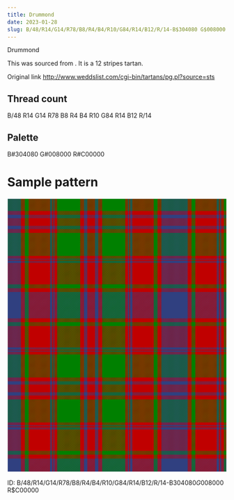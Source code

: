 ```yaml
---
title: Drummond
date: 2023-01-28
slug: B/48/R14/G14/R78/B8/R4/B4/R10/G84/R14/B12/R/14-B$304080 G$008000 R$C00000
---
```

Drummond

This was sourced from <no value>.  It is a 12 stripes tartan.

Original link http://www.weddslist.com/cgi-bin/tartans/pg.pl?source=sts

## Thread count
B/48 R14 G14 R78 B8 R4 B4 R10 G84 R14 B12 R/14

## Palette
B#304080 G#008000 R#C00000

# Sample pattern

![Tartan detail](tartan.png "B/48 R14 G14 R78 B8 R4 B4 R10 G84 R14 B12 R/14 tartan")

ID: B/48/R14/G14/R78/B8/R4/B4/R10/G84/R14/B12/R/14-B$304080 G$008000 R$C00000